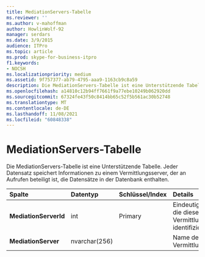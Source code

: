 ```yaml
---
title: MediationServers-Tabelle
ms.reviewer: ''
ms.author: v-mahoffman
author: HowlinWolf-92
manager: serdars
ms.date: 3/9/2015
audience: ITPro
ms.topic: article
ms.prod: skype-for-business-itpro
f1.keywords:
- NOCSH
ms.localizationpriority: medium
ms.assetid: 9f757377-ab79-4795-aaa9-1163cb9c8a59
description: Die MediationServers-Tabelle ist eine Unterstützende Tabelle. Jeder Datensatz speichert Informationen zu einem Vermittlungsserver, der an Aufrufen beteiligt ist, die Datensätze in der Datenbank enthalten.
ms.openlocfilehash: a14810c12b94ff7661f9a77ebe10249b062920dd
ms.sourcegitcommit: 67324fe43f50c8414bb65c52f5b561ac30b52748
ms.translationtype: MT
ms.contentlocale: de-DE
ms.lasthandoff: 11/08/2021
ms.locfileid: "60848338"
---
```

# <a name="mediationservers-table"></a>MediationServers-Tabelle
 
Die MediationServers-Tabelle ist eine Unterstützende Tabelle. Jeder Datensatz speichert Informationen zu einem Vermittlungsserver, der an Aufrufen beteiligt ist, die Datensätze in der Datenbank enthalten.
  
|**Spalte**|**Datentyp**|**Schlüssel/Index**|**Details**|
|:-----|:-----|:-----|:-----|
|**MediationServerId** <br/> |int  <br/> |Primary  <br/> |Eindeutige Nummer, die diesen Vermittlungsserver identifiziert.  <br/> |
|**MediationServer** <br/> |nvarchar(256)  <br/> | <br/> |Name des Vermittlungsservers.  <br/> |
   


